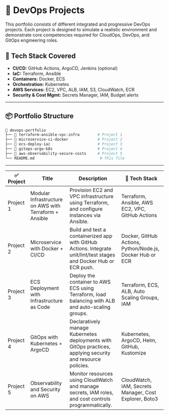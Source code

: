 # 🚀 DevOps Projects

This portfolio consists of different integrated and progressive DevOps projects. Each project is designed to simulate a realistic environment and demonstrate core competencies required for CloudOps, DevOps, and GitOps engineering roles.

## 🔧 Tech Stack Covered

- **CI/CD:** GitHub Actions, ArgoCD, Jenkins (optional)
- **IaC:** Terraform, Ansible
- **Containers:** Docker, ECS
- **Orchestration:** Kubernetes
- **AWS Services:** EC2, VPC, ALB, IAM, S3, CloudWatch, ECR
- **Security & Cost Mgmt:** Secrets Manager, IAM, Budget alerts

---

## 📦 Portfolio Structure

```bash
📂 devops-portfolio
├── 📁 terraform-ansible-vpc-infra        # Project 1
├── 📁 microservice-ci-docker             # Project 2
├── 📁 ecs-deploy-iac                     # Project 3
├── 📁 gitops-argo-k8s                    # Project 4
├── 📁 aws-observability-secure-costs     # Project 5
└── README.md                             # This file
```

---

| ✅ Project | Title                                              | Description                                                                                                               | 🧱 Tech Stack                                                   |
|------------|----------------------------------------------------|---------------------------------------------------------------------------------------------------------------------------|----------------------------------------------------------------|
| Project 1  | Modular Infrastructure on AWS with Terraform + Ansible | Provision EC2 and VPC infrastructure using Terraform, and configure instances via Ansible.                                | Terraform, Ansible, AWS EC2, VPC, GitHub Actions                |
| Project 2  | Microservice with Docker + CI/CD                   | Build and test a containerized app with GitHub Actions. Integrate unit/lint/test stages and Docker Hub or ECR push.       | Docker, GitHub Actions, Python/Node.js, Docker Hub or ECR      |
| Project 3  | ECS Deployment with Infrastructure as Code         | Deploy the container to AWS ECS using Terraform, load balancing with ALB and auto-scaling groups.                         | Terraform, ECS, ALB, Auto Scaling Groups, IAM                   |
| Project 4  | GitOps with Kubernetes + ArgoCD                    | Declaratively manage Kubernetes deployments with GitOps practices, applying security and resource policies.               | Kubernetes, ArgoCD, Helm, GitHub, Kustomize                     |
| Project 5  | Observability and Security on AWS                  | Monitor resources using CloudWatch and manage secrets, IAM roles, and cost controls programmatically.                     | CloudWatch, IAM, Secrets Manager, Cost Explorer, Boto3         |

